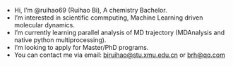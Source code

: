 - Hi, I’m @ruihao69 (Ruihao Bi), A chemistry Bachelor.
- I’m interested in scientific commputing, Machine Learning driven molecular dynamics.
- I’m currently learning parallel analysis of MD trajectory (MDAnalysis and native python multiprocessing).
- I’m looking to apply for Master/PhD programs.
- You can contact me via email: [biruihao@stu.xmu.edu.cn](mailto:biruihao@stu.xmu.edu.cn) or [brh@qq.com](mailto:brh6@qq.com) 

<!---
ruihao69/ruihao69 is a ✨ special ✨ repository because its `README.md` (this file) appears on your GitHub profile.
You can click the Preview link to take a look at your changes.
--->
